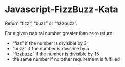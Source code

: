 Javascript-FizzBuzz-Kata
========================

Return “fizz”, “buzz” or “fizzbuzz”.

For a given natural number greater than zero return:
- “fizz” if the number is divisible by 3
- “buzz” if the number is divisible by 5
- “fizzbuzz” if the number is divisible by 15
- the same number if no other requirement is fulfilled

